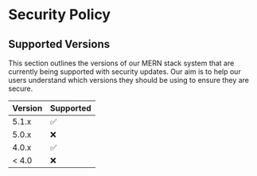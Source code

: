 # Security Policy

## Supported Versions

This section outlines the versions of our MERN stack system that are currently being supported with security updates. Our aim is to help our users understand which versions they should be using to ensure they are secure.

| Version | Supported          |
| ------- | ------------------ |
| 5.1.x   | :white_check_mark: |
| 5.0.x   | :x:                |
| 4.0.x   | :white_check_mark: |
| < 4.0   | :x:                |

